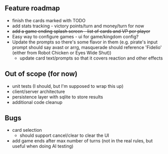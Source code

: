 ## Feature roadmap
* finish the cards marked with TODO
* add stats tracking - victory points/turn and money/turn for now
* ~~add a game ending splash screen - list of cards and VP per player~~
* Easy way to configure games - ui for game/kingdom config?
* Update the prompts so there's some flavor in them (e.g. pirate's input prompt should say avast or arrg, masquerade should reference 'Fidelio' (either from Robot Chicken or Eyes Wide Shut))
  * update card text/prompts so that it covers reaction and other effects 

## Out of scope (for now)
* unit tests (I should, but I'm supposed to wrap this up)
* client/server architecture
* persistence layer with sqlite to store results
* additional code cleanup

## Bugs
* card selection 
  - should support cancel/clear to clear the UI
* add game ends after max number of turns (not in the real rules, but useful when doing AI testing)
